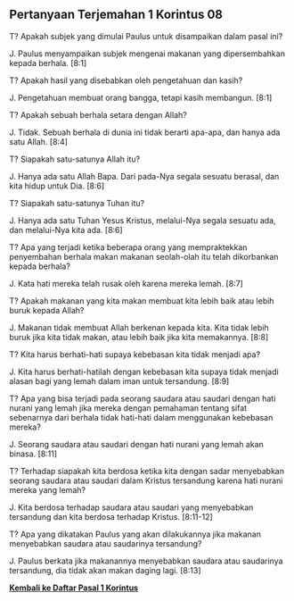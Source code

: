 ## Pertanyaan Terjemahan 1 Korintus 08 ##

T? Apakah subjek yang dimulai Paulus untuk disampaikan dalam pasal ini?

J. Paulus menyampaikan subjek mengenai makanan yang dipersembahkan kepada berhala. [8:1]

T? Apakah hasil yang disebabkan oleh pengetahuan dan kasih?

J. Pengetahuan membuat orang bangga, tetapi kasih membangun. [8:1]

T? Apakah sebuah berhala setara dengan Allah?

J. Tidak. Sebuah berhala di dunia ini tidak berarti apa-apa, dan hanya ada satu Allah. [8:4]

T? Siapakah satu-satunya Allah itu?

J. Hanya ada satu Allah Bapa. Dari pada-Nya segala sesuatu berasal, dan kita hidup untuk Dia. [8:6]

T? Siapakah satu-satunya Tuhan itu?

J. Hanya ada satu Tuhan Yesus Kristus, melalui-Nya segala sesuatu ada, dan melalui-Nya kita ada. [8:6]

T? Apa yang terjadi ketika beberapa orang yang mempraktekkan penyembahan berhala makan makanan seolah-olah itu telah dikorbankan kepada berhala?

J. Kata hati mereka telah rusak oleh karena mereka lemah. [8:7]

T? Apakah makanan yang kita makan membuat kita lebih baik atau lebih buruk kepada Allah?

J. Makanan tidak membuat Allah berkenan kepada kita. Kita tidak lebih buruk jika kita tidak makan, atau lebih baik jika kita memakannya. [8:8]

T? Kita harus berhati-hati supaya kebebasan kita tidak menjadi apa?

J. Kita harus berhati-hatilah dengan kebebasan kita supaya tidak menjadi alasan bagi yang lemah dalam iman untuk tersandung. [8:9]

T? Apa yang bisa terjadi pada seorang saudara atau saudari dengan hati nurani yang lemah jika mereka dengan pemahaman tentang sifat sebenarnya dari berhala tidak hati-hati dalam menggunakan kebebasan mereka?

J. Seorang saudara atau saudari dengan hati nurani yang lemah akan binasa. [8:11]

T? Terhadap siapakah kita berdosa ketika kita dengan sadar menyebabkan seorang saudara atau saudari dalam Kristus tersandung karena hati nurani mereka yang lemah?

J. Kita berdosa terhadap saudara atau saudari yang menyebabkan tersandung dan kita berdosa terhadap Kristus. [8:11-12]

T? Apa yang dikatakan Paulus yang akan dilakukannya jika makanan menyebabkan saudara atau saudarinya tersandung?

J. Paulus berkata jika makanannya menyebabkan saudara atau saudarinya tersandung, dia tidak akan makan daging lagi. [8:13]

__[Kembali ke Daftar Pasal 1 Korintus](./)__


